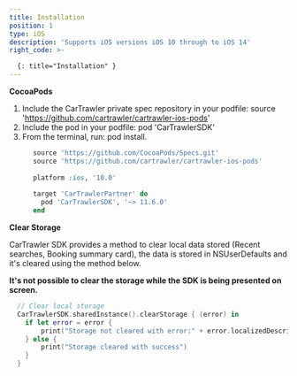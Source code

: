 ```yaml
---
title: Installation
position: 1
type: iOS
description: 'Supports iOS versions iOS 10 through to iOS 14'
right_code: >-

  {: title="Installation" }
---
```



**CocoaPods**

1. Include the CarTrawler private spec repository in your podfile: source 'https://github.com/cartrawler/cartrawler-ios-pods'
2. Include the pod in your podfile: pod 'CarTrawlerSDK'
3. From the terminal, run: pod install.

```ruby
      source 'https://github.com/CocoaPods/Specs.git'
      source 'https://github.com/cartrawler/cartrawler-ios-pods'
  
      platform :ios, '10.0'
  
      target 'CarTrawlerPartner' do
        pod 'CarTrawlerSDK', '~> 11.6.0'
      end
```



**Clear Storage**

CarTrawler SDK provides a method to clear local data stored (Recent searches, Booking summary card), the data is stored in NSUserDefaults and it's cleared using the method below.

<b>It's not possible to clear the storage while the SDK is being presented on screen.</b>

```swift
  // Clear local storage
  CarTrawlerSDK.sharedInstance().clearStorage { (error) in
    if let error = error {
        print("Storage not cleared with error:" + error.localizedDescription)
    } else {
        print("Storage cleared with success")
    }
  }
```


